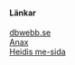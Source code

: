 #### Länkar

[dbwebb.se](https://dbwebb.se/kurser/ramverk1-v2)  
[Anax](https://github.com/canax)  
[Heidis me-sida](http://www.student.bth.se/~hepa19/dbwebb-kurser/ramverk1/me/redovisa/htdocs)  
